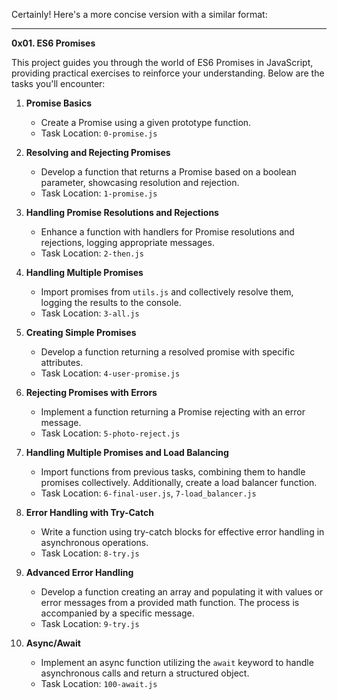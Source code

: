 Certainly! Here's a more concise version with a similar format:

---

**0x01. ES6 Promises**

This project guides you through the world of ES6 Promises in JavaScript, providing practical exercises to reinforce your understanding. Below are the tasks you'll encounter:

1. **Promise Basics**
   - Create a Promise using a given prototype function.
   - Task Location: `0-promise.js`

2. **Resolving and Rejecting Promises**
   - Develop a function that returns a Promise based on a boolean parameter, showcasing resolution and rejection.
   - Task Location: `1-promise.js`

3. **Handling Promise Resolutions and Rejections**
   - Enhance a function with handlers for Promise resolutions and rejections, logging appropriate messages.
   - Task Location: `2-then.js`

4. **Handling Multiple Promises**
   - Import promises from `utils.js` and collectively resolve them, logging the results to the console.
   - Task Location: `3-all.js`

5. **Creating Simple Promises**
   - Develop a function returning a resolved promise with specific attributes.
   - Task Location: `4-user-promise.js`

6. **Rejecting Promises with Errors**
   - Implement a function returning a Promise rejecting with an error message.
   - Task Location: `5-photo-reject.js`

7. **Handling Multiple Promises and Load Balancing**
   - Import functions from previous tasks, combining them to handle promises collectively. Additionally, create a load balancer function.
   - Task Location: `6-final-user.js`, `7-load_balancer.js`

8. **Error Handling with Try-Catch**
   - Write a function using try-catch blocks for effective error handling in asynchronous operations.
   - Task Location: `8-try.js`

9. **Advanced Error Handling**
   - Develop a function creating an array and populating it with values or error messages from a provided math function. The process is accompanied by a specific message.
   - Task Location: `9-try.js`

10. **Async/Await**
    - Implement an async function utilizing the `await` keyword to handle asynchronous calls and return a structured object.
    - Task Location: `100-await.js`
